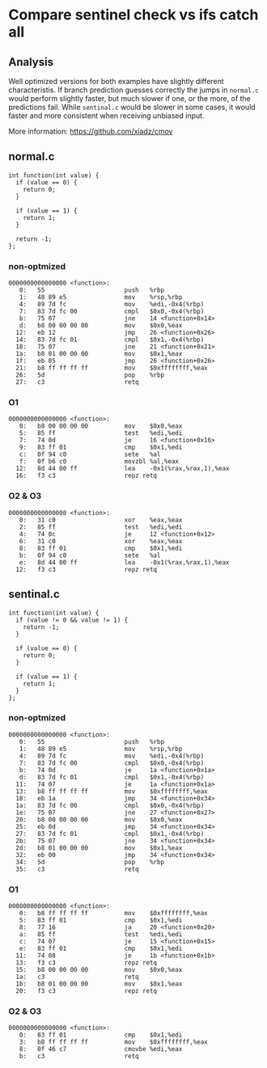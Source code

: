 # Compare sentinel check vs ifs catch all

## Analysis

Well optimized versions for both examples have slightly different characteristis. If branch prediction guesses correctly the jumps in `normal.c` would perform slightly faster, but much slower if one, or the more, of the predictions fail. While `sentinal.c` would be slower in some cases, it would faster and more consistent when receiving unbiased input. 

More information: https://github.com/xiadz/cmov

## normal.c

```
int function(int value) {
  if (value == 0) {
    return 0;
  }

  if (value == 1) {
    return 1;
  }

  return -1;
};
```

### non-optmized

```
0000000000000000 <function>:
   0:	55                   	push   %rbp
   1:	48 89 e5             	mov    %rsp,%rbp
   4:	89 7d fc             	mov    %edi,-0x4(%rbp)
   7:	83 7d fc 00          	cmpl   $0x0,-0x4(%rbp)
   b:	75 07                	jne    14 <function+0x14>
   d:	b8 00 00 00 00       	mov    $0x0,%eax
  12:	eb 12                	jmp    26 <function+0x26>
  14:	83 7d fc 01          	cmpl   $0x1,-0x4(%rbp)
  18:	75 07                	jne    21 <function+0x21>
  1a:	b8 01 00 00 00       	mov    $0x1,%eax
  1f:	eb 05                	jmp    26 <function+0x26>
  21:	b8 ff ff ff ff       	mov    $0xffffffff,%eax
  26:	5d                   	pop    %rbp
  27:	c3                   	retq   
```

### O1

```
0000000000000000 <function>:
   0:	b8 00 00 00 00       	mov    $0x0,%eax
   5:	85 ff                	test   %edi,%edi
   7:	74 0d                	je     16 <function+0x16>
   9:	83 ff 01             	cmp    $0x1,%edi
   c:	0f 94 c0             	sete   %al
   f:	0f b6 c0             	movzbl %al,%eax
  12:	8d 44 00 ff          	lea    -0x1(%rax,%rax,1),%eax
  16:	f3 c3                	repz retq 
```

### O2 & O3

```
0000000000000000 <function>:
   0:	31 c0                	xor    %eax,%eax
   2:	85 ff                	test   %edi,%edi
   4:	74 0c                	je     12 <function+0x12>
   6:	31 c0                	xor    %eax,%eax
   8:	83 ff 01             	cmp    $0x1,%edi
   b:	0f 94 c0             	sete   %al
   e:	8d 44 00 ff          	lea    -0x1(%rax,%rax,1),%eax
  12:	f3 c3                	repz retq 

```

## sentinal.c

```
int function(int value) {
  if (value != 0 && value != 1) {
    return -1;
  }

  if (value == 0) {
    return 0;
  }

  if (value == 1) {
    return 1;
  }
};
```

### non-optmized

```
0000000000000000 <function>:
   0:	55                   	push   %rbp
   1:	48 89 e5             	mov    %rsp,%rbp
   4:	89 7d fc             	mov    %edi,-0x4(%rbp)
   7:	83 7d fc 00          	cmpl   $0x0,-0x4(%rbp)
   b:	74 0d                	je     1a <function+0x1a>
   d:	83 7d fc 01          	cmpl   $0x1,-0x4(%rbp)
  11:	74 07                	je     1a <function+0x1a>
  13:	b8 ff ff ff ff       	mov    $0xffffffff,%eax
  18:	eb 1a                	jmp    34 <function+0x34>
  1a:	83 7d fc 00          	cmpl   $0x0,-0x4(%rbp)
  1e:	75 07                	jne    27 <function+0x27>
  20:	b8 00 00 00 00       	mov    $0x0,%eax
  25:	eb 0d                	jmp    34 <function+0x34>
  27:	83 7d fc 01          	cmpl   $0x1,-0x4(%rbp)
  2b:	75 07                	jne    34 <function+0x34>
  2d:	b8 01 00 00 00       	mov    $0x1,%eax
  32:	eb 00                	jmp    34 <function+0x34>
  34:	5d                   	pop    %rbp
  35:	c3                   	retq   
```

### O1

```
0000000000000000 <function>:
   0:	b8 ff ff ff ff       	mov    $0xffffffff,%eax
   5:	83 ff 01             	cmp    $0x1,%edi
   8:	77 16                	ja     20 <function+0x20>
   a:	85 ff                	test   %edi,%edi
   c:	74 07                	je     15 <function+0x15>
   e:	83 ff 01             	cmp    $0x1,%edi
  11:	74 08                	je     1b <function+0x1b>
  13:	f3 c3                	repz retq 
  15:	b8 00 00 00 00       	mov    $0x0,%eax
  1a:	c3                   	retq   
  1b:	b8 01 00 00 00       	mov    $0x1,%eax
  20:	f3 c3                	repz retq 
```

### O2 & O3

```
0000000000000000 <function>:
   0:	83 ff 01             	cmp    $0x1,%edi
   3:	b8 ff ff ff ff       	mov    $0xffffffff,%eax
   8:	0f 46 c7             	cmovbe %edi,%eax
   b:	c3                   	retq   

```